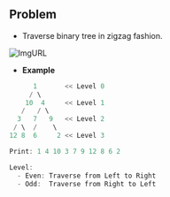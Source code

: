 ## Problem
- Traverse binary tree in zigzag fashion.

![ImgURL](spiralTraversalExample.jpeg)  

- **Example**
```c++
      1       << Level 0
     / \
    10  4     << Level 1
   /   / \
  3   7   9   << Level 2
 / \  /    \
12 8  6     2 << Level 3

Print: 1 4 10 3 7 9 12 8 6 2

Level:
  - Even: Traverse from Left to Right
  - Odd:  Traverse from Right to Left
```

